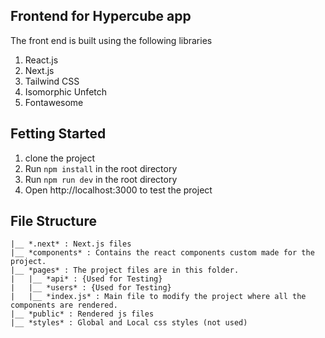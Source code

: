 ## Frontend for Hypercube app
The front end is built using the following libraries
1. React.js
2. Next.js
3. Tailwind CSS
4. Isomorphic Unfetch
5. Fontawesome

## Fetting Started

1. clone the project
2. Run `npm install` in the root directory
3. Run `npm run dev` in the root directory
4. Open http://localhost:3000 to test the project

## File Structure

```
|__ *.next* : Next.js files
|__ *components* : Contains the react components custom made for the project.
|__ *pages* : The project files are in this folder.
|   |__ *api* : {Used for Testing}
|   |__ *users* : {Used for Testing}
|   |__ *index.js* : Main file to modify the project where all the components are rendered.
|__ *public* : Rendered js files
|__ *styles* : Global and Local css styles (not used)
```
